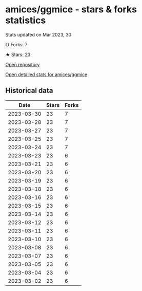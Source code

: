# amices/ggmice - stars & forks statistics

Stats updated on Mar 2023, 30

☋ Forks: 7

★ Stars: 23

[Open repository](https://github.com/amices/ggmice)

[Open detailed stats for amices/ggmice](https://reviewgithub.com/rep/amices/ggmice)

## Historical data
| Date | Stars | Forks |
|------|-------|-------|
| 2023-03-30 | 23 | 7 | 
| 2023-03-28 | 23 | 7 | 
| 2023-03-27 | 23 | 7 | 
| 2023-03-25 | 23 | 7 | 
| 2023-03-24 | 23 | 7 | 
| 2023-03-23 | 23 | 6 | 
| 2023-03-21 | 23 | 6 | 
| 2023-03-20 | 23 | 6 | 
| 2023-03-19 | 23 | 6 | 
| 2023-03-18 | 23 | 6 | 
| 2023-03-16 | 23 | 6 | 
| 2023-03-15 | 23 | 6 | 
| 2023-03-14 | 23 | 6 | 
| 2023-03-12 | 23 | 6 | 
| 2023-03-11 | 23 | 6 | 
| 2023-03-10 | 23 | 6 | 
| 2023-03-08 | 23 | 6 | 
| 2023-03-07 | 23 | 6 | 
| 2023-03-05 | 23 | 6 | 
| 2023-03-04 | 23 | 6 | 
| 2023-03-02 | 23 | 6 | 

